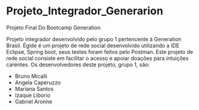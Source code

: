 # Projeto_Integrador_Generarion
Projeto Final Do Bootcamp Generation

Projeto integrador desenvolvido pelo grupo 1 pertencente à Generation Brasil. 
Égide é um projeto de rede social desenvolvido utilizando a IDE Eclipse, Spring boot, seus testes foram feitos pelo Postman. Este projeto de rede social consiste em facilitar o acesso e apoiar doações para intuições carentes.
Os desenvolvedores deste projeto, grupo 1, são: 
- Bruno Micalli
- Angela Caperuzzo
- Mariana Santos
- Izaque Liborio
- Gabriel Aronne
